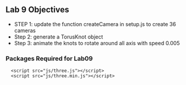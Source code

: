 ## Lab 9 Objectives
* STEP 1: update the function createCamera in setup.js to create 36 cameras
* Step 2: generate a TorusKnot object
* Step 3: animate the knots to rotate around all axis with speed 0.005

  
### Packages Required for Lab09

```
  <script src="js/three.js"></script>
  <script src="js/three.min.js"></script>
```